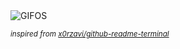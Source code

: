 <div align="justify">
<picture>
    <source media="(prefers-color-scheme: dark)" srcset="https://i.ibb.co/C3yS6vNj/output-gif.gif">
    <source media="(prefers-color-scheme: light)" srcset="https://i.ibb.co/C3yS6vNj/output-gif.gif">
    <img alt="GIFOS" src="https://i.ibb.co/C3yS6vNj/output-gif.gif">
</picture>

<sub><i>inspired from [x0rzavi/github-readme-terminal](https://github.com/x0rzavi/github-readme-terminal)</i></sub>

</div>

<!-- Image deletion URL: https://ibb.co/7dD0QV83/03ab48ed2ec5095d0973afc482fdaee4 -->